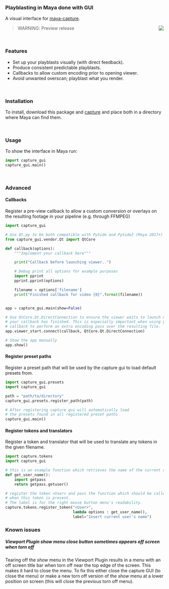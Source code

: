 ### Playblasting in Maya done with GUI

A visual interface for
[maya-capture](https://github.com/abstractfactory/maya-capture).

<img align="right" src="https://cloud.githubusercontent.com/assets/2439881/18627536/c1a6b4e4-7e5b-11e6-9c69-047bd5cbbce5.jpg"/>

> WARNING: Preview release

<br>

### Features

- Set up your playblasts visually (with direct feedback). 
- Produce consistent predictable playblasts.
- Callbacks to allow custom encoding prior to opening viewer.
- Avoid unwanted overscan; playblast what you render.

<br>

### Installation

To install, download this package and [capture](https://github.com/abstractfactory/maya-capture)
and place both in a directory where Maya can find them.

<br>

### Usage

To show the interface in Maya run:

```python
import capture_gui
capture_gui.main()
```

<br>

### Advanced

#### Callbacks
Register a pre-view callback to allow a custom conversion or overlays on the 
resulting footage in your pipeline (e.g. through FFMPEG)

```python
import capture_gui

# Use Qt.py to be both compatible with PySide and PySide2 (Maya 2017+)
from capture_gui.vendor.Qt import QtCore

def callback(options):
    """Implement your callback here"""

    print("Callback before launching viewer..")

    # Debug print all options for example purposes
    import pprint
    pprint.pprint(options)

    filename = options['filename']
    print("Finished callback for video {0}".format(filename))


app = capture_gui.main(show=False)

# Use QtCore.Qt.DirectConnection to ensure the viewer waits to launch until
# your callback has finished. This is especially important when using your
# callback to perform an extra encoding pass over the resulting file.
app.viewer_start.connect(callback, QtCore.Qt.DirectConnection)

# Show the app manually
app.show()
```

#### Register preset paths

Register a preset path that will be used by the capture gui to load default presets from.

```python
import capture_gui.presets
import capture_gui

path = "path/to/directory"
capture_gui.presets.register_path(path)

# After registering capture gui will automatically load
# the presets found in all registered preset paths
capture_gui.main()
```

#### Register tokens and translators

Register a token and translator that will be used to translate any tokens
in the given filename.

```python
import capture.tokens
import capture_gui

# this is an example function which retrieves the name of the current renderer
def get_user_name():
    import getpass
    return getpass.getuser()

# register the token <User> and pass the function which should be called
# when this token is present.
# The label is for the right mouse button menu's readability.
capture.tokens.register_token("<User>",
                              lambda options : get_user_name(),
                              label="Insert current user's name")
```

### Known issues

##### Viewport Plugin _show_ menu close button sometimes appears off screen when torn off

Tearing off the _show_ menu in the Viewport Plugin results in a menu
with an off screen title bar when torn off near the top edge of the
screen. This makes it hard to close the menu. To fix this either close
the capture GUI (to close the menu) or make a new torn off version of
the _show_ menu at a lower position on screen (this will close the
previous torn off menu).
